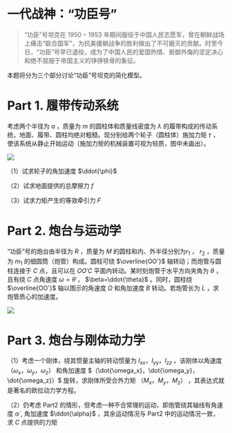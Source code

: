 # 一代战神：“功臣号”

>“功臣”号坦克在 $1950-1953$ 年期间服役于中国人民志愿军，曾在朝鲜战场上痛击“联合国军”，为抗美援朝战争的胜利做出了不可磨灭的贡献。时至今日，“功臣”号早已退役，成为了中国人民的爱国热情、抵御外侮的坚定决心和绝不屈服于帝国主义的铮铮铁骨的象征。

本题将分为三个部分讨论“功臣”号坦克的简化模型。

# $\text{Part 1.}$ 履带传动系统
考虑两个半径为 $a$ ，质量为 $m$ 的圆柱体和质量线密度为 $\lambda$ 的履带构成的传动系统，地面、履带、圆柱均绝对粗糙。现分别给两个轮子（圆柱体）施加力矩 $\tau$ ，使该系统从静止开始运动（施加力矩的机械装置可视为轻质，图中未画出）。

![](https://pic.imgdb.cn/item/67139693d29ded1a8cacaac2.png)

（1）试求轮子的角加速度 $\ddot{\phi}$

（2）试求地面提供的总摩擦力 $f$

（3）试求力矩产生的等效牵引力 $F$

# $\text{Part 2.}$ 炮台与运动学
“功臣”号的炮台由半径为 $R$ ，质量为 $M$ 的圆柱和内、外半径分别为$r_1$ ， $r_2$ ，质量为 $m_1$ 的细圆筒（炮管）构成。圆柱可绕 $\overline{OO'}$ 轴转动；而炮管与圆柱连接于 $C$ 点，且可以在 $OO'C$ 平面内转动。某时刻炮管于水平方向夹角为 $\theta$ ，且有绕 $C$ 点角速度 $\omega=\dot{\theta}$ ， $\beta=\ddot{\theta}$ 。同时，圆柱绕 $\overline{OO'}$ 轴以图示的角速度 $\Omega$ 和角加速度 $B$ 转动。若炮管长为 $L$ ，求炮管质心的加速度。

![](https://pic.imgdb.cn/item/671396fed29ded1a8cadbc29.png)

# $\text{Part 3.}$ 炮台与刚体动力学
（1）考虑一个刚体，绕其惯量主轴的转动惯量为 $I_{xx}，I_{yy}，I_{zz}$ 。该刚体以角速度 $（\omega_x，\omega_y，\omega_z）$ 和角加速度 $（\dot{\omega_x}，\dot{\omega_y}，\dot{\omega_z}）$ 旋转，求刚体所受合外力矩 $（M_x，M_y，M_z）$ ，其表达式就是著名的欧拉动力学方程。

（2）仍考虑 $\text{Part2}$ 的情形，但考虑一种不合常理的运动，即炮管绕其轴线有角速度 $\dot{\alpha}$ , 角加速度 $\ddot{\alpha}$ ，其余运动情况与 $\text{Part2}$ 中的运动情况一致，求 $C$ 点提供的力矩
